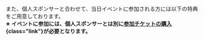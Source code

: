 また、個人スポンサーと合わせて、当日イベントに参加される方には以下の特典をご用意しております。  
<strong>※ イベントに参加には、個人スポンサーとは別に[参加チケットの購入](#ticket){class="link"}が必要となります。</strong>
